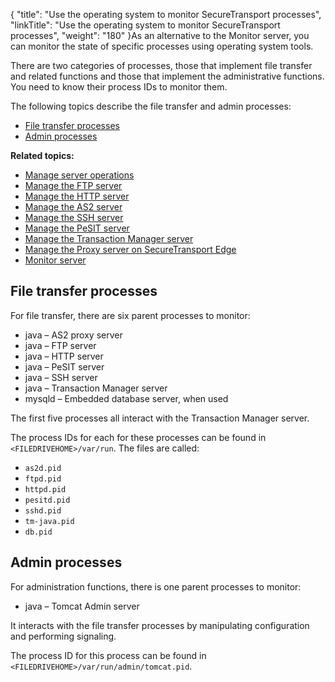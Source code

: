 {
    "title": "Use the operating system to monitor SecureTransport processes",
    "linkTitle": "Use the operating system to monitor SecureTransport processes",
    "weight": "180"
}As an alternative to the Monitor server, you can monitor the state of specific processes using operating system tools.

There are two categories of processes, those that implement file transfer and related functions and those that implement the administrative functions. You need to know their process IDs to monitor them.

The following topics describe the file transfer and admin processes:

-   <a href="#File" class="MCXref xref">File transfer processes</a>
-   <a href="#Admin" class="MCXref xref">Admin processes</a>

**Related topics:**

-   <a href="" class="MCXref xref">Manage server operations</a>
-   <a href="" class="MCXref xref">Manage the FTP server</a>
-   <a href="" class="MCXref xref">Manage the HTTP server</a>
-   <a href="" class="MCXref xref">Manage the AS2 server</a>
-   <a href="" class="MCXref xref">Manage the SSH server</a>
-   <a href="" class="MCXref xref">Manage the PeSIT server</a>
-   <a href="" class="MCXref xref">Manage the Transaction Manager server</a>
-   <a href="" class="MCXref xref">Manage the Proxy server on SecureTransport Edge</a>
-   <a href="../t_st_monitorserver" class="MCXref xref">Monitor server</a>

<span id="File"></span>

## File transfer processes

For file transfer, there are six parent processes to monitor:

-   java – AS2 proxy server
-   java – FTP server
-   java – HTTP server
-   java – PeSIT server
-   java – SSH server
-   java – Transaction Manager server
-   mysqld – Embedded database server, when used

The first five processes all interact with the Transaction Manager server.

The process IDs for each for these processes can be found in `<FILEDRIVEHOME>/var/run`. The files are called:

-   `as2d.pid`
-   `ftpd.pid`
-   `httpd.pid`
-   `pesitd.pid`
-   `sshd.pid`
-   `tm-java.pid`
-   `db.pid`

<span id="Admin"></span>

## Admin processes

For administration functions, there is one parent processes to monitor:

-   java – Tomcat Admin server

It interacts with the file transfer processes by manipulating configuration and performing signaling.

The process ID for this process can be found in `<FILEDRIVEHOME>/var/run/admin/tomcat.pid`.
